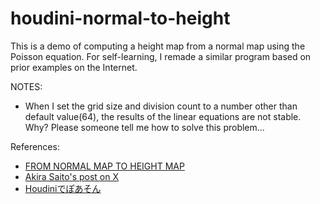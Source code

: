houdini-normal-to-height
===

This is a demo of computing a height map from a normal map using the Poisson equation.
For self-learning, I remade a similar program based on prior examples on the Internet.

NOTES:
- When I set the grid size and division count to a number other than default value(64), the results of the linear equations are not stable. Why? Please someone tell me how to solve this problem...

References:
- [FROM NORMAL MAP TO HEIGHT MAP](https://houdinigubbins.wordpress.com/2019/08/09/from-normal-to-height/)
- [Akira Saito's post on X](https://twitter.com/a_saito/status/1721076487150084376)
- [Houdiniでぽあそん](https://www.monolithsoft.co.jp/techblog/houdini/000456.html)
